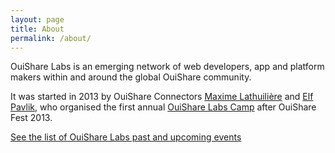```yaml
---
layout: page
title: About
permalink: /about/
---
```


OuiShare Labs is an emerging network of web developers, app and platform makers within and around the global OuiShare community.

It was started in 2013 by OuiShare Connectors [Maxime Lathuilière]() and [Elf Pavlik](), who organised the first annual [OuiShare Labs Camp](/events/ouishare-labs-camp-1/) after OuiShare Fest 2013. 

[See the list of OuiShare Labs past and upcoming events](/events/)


